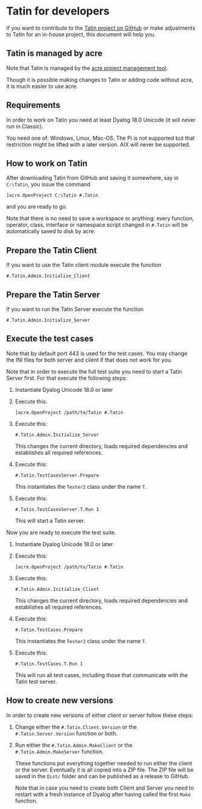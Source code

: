 # Tatin for developers

If you want to contribute to the [Tatin project on GitHub](https://github.com/aplteam/Tatin) or make adjustments to Tatin for an in-house project, this document will help you.


## Tatin is managed by acre

Note that Tatin is managed by the [acre project management tool](https://github.com/the-carlisle-group/Acre-Desktop).

Though it is possible making changes to Tatin or adding code without acre, it is much easier to use acre.


## Requirements

In order to work on Tatin you need at least Dyalog 18.0 Unicode (it will never run in Classic). 

You need one of: Windows, Linux, Mac-OS. The Pi is not supported but that restriction might be lifted with a later version. AIX will never be supported.


## How to work on Tatin

After downloading Tatin from GitHub and saving it somewhere, say in `C:\Tatin`, you issue the command 

```
]acre.OpenProject C:\Tatin #.Tatin
``` 

and you are ready to go. 

Note that there is no need to save a workspace or anything: every function, operator, class, interface or namespace script changed in `#.Tatin` will be automatically saved to disk by acre.


## Prepare the Tatin Client

If you want to use the Tatin client module execute the function

```
#.Tatin.Admin.Initialize_Client
```


## Prepare the Tatin Server

If you want to run the Tatin Server execute the function

```
#.Tatin.Admin.Initialize_Server
```


## Execute the test cases

Note that by default port 443 is used for the test cases. You may change the INI files for both server and client if that does not work for you.

Note that in order to execute the full test suite you need to start a Tatin Server first. For that execute the following steps:

1. Instantiate Dyalog Unicode 18.0 or later

2. Execute this:

   ```
   ]acre.OpenProject /path/to/Tatin #.Tatin
   ```

3. Execute this:

   ```
   #.Tatin.Admin.Initialize_Server
   ```

   This changes the current directory, loads required dependencies and establishes all required references.

4. Execute this:

   ```
   #.Tatin.TestCasesServer.Prepare
   ```

   This instantiates the `Tester2` class under the name `T`.

5. Execute this:

   ```
   #.Tatin.TestCasesServer.T.Run 1
   ``` 

   This will start a Tatin server.


Now you are ready to execute the test suite.

1. Instantiate Dyalog Unicode 18.0 or later

2. Execute this:

   ```
   ]acre.OpenProject /path/to/Tatin #.Tatin
   ```

3. Execute this:

   ```
   #.Tatin.Admin.Initialize_Client
   ```

   This changes the current directory, loads required dependencies and establishes all required references.

4. Execute this:

   ```
   #.Tatin.TestCases.Prepare
   ```

   This instantiates the `Tester2` class under the name `T`.

5. Execute this:

   ```
   #.Tatin.TestCases.T.Run 1
   ``` 

   This will run all test cases, including those that communicate with the Tatin test server.



## How to create new versions

In order to create new versions of either client or server follow these steps:

1. Change either the `#.Tatin.Client.Version` or the `#.Tatin.Server.Version` function or both.

1. Run either the `#.Tatin.Admin.MakeClient` or the `#.Tatin.Admin.MakeServer` function.

   These functions put everything together needed to run either the client or the server. Eventually it is all copied into a ZIP file. The ZIP file will be saved in the `Dist/` folder and can be published as a release to GitHub.

   Note that in case you need to create both Client and Server you need to restart with a fresh instance of Dyalog after having called the first `Make` function.